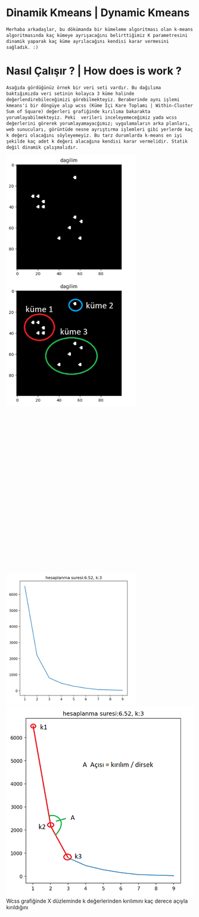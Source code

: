 # Dinamik Kmeans | Dynamic Kmeans

    Merhaba arkadaşlar, bu dökümanda bir kümeleme algoritması olan k-means algoritmasında kaç kümeye ayrışacağını belirttiğimiz K parametresini dinamik yaparak kaç küme ayrılacağını kendisi karar vermesini sağladık. :)

# Nasıl Çalışır ? | How does is work ?

    Asağıda gördüğünüz örnek bir veri seti vardır. Bu dağılıma baktığımızda veri setinin kolayca 3 küme halinde değerlendirebileceğimizi görebilmekteyiz. Beraberinde aynı işlemi kmeans'i bir döngüye alıp wcss (Küme İçi Kare Toplamı | Within-Cluster Sum of Square) değerleri grafiğinde kırılıma bakarakta yorumlayabilmekteyiz. Peki  verileri inceleyemeceğimiz yada wcss değerlerini görerek yorumlayamayacğımız; uygulamaların arka planları, web sunucuları, görüntüde nesne ayrıştırma işlemleri gibi yerlerde kaç k değeri olacağını söyleyemeyiz. Bu tarz durumlarda k-means en iyi şekilde kaç adet k değeri alacağına kendisi karar vermelidir. Statik değil dinamik çalışmalıdır.

<div style="float:left;">
<img src="https://raw.githubusercontent.com/umutkaanbaser/dinamikkmeans/main/resimler/Dagilim.PNG" width="350" title"veri seti dağılımı"/>
<img src="https://raw.githubusercontent.com/umutkaanbaser/dinamikkmeans/main/resimler/dagilimKume.png" width="350" title="veri seti dağılımı kümelenmesi"/>
</div>

    K-means'i biz yorumlarken wcss değerlerine bakıyorduk ve dirsekleşme, kırılım olduğu noktanın en iyi K değeri olduğunu söylüyorduk. Algoritma da tam olarak bunu yapmakta. Wcss değerler grafiği aslında bir x,y düzlemidir. X düzlemindeki k değeri Y düzlemindeki wcss değerine karşılık gelmektedir. Bu noktada kırılım dediğimiz şey aslında düzemlede kırılan k'nın, bir önceki k ve bir sonraki k ile yaptığı açıdır. Bu açıların en küçüğü kırılm noktası dirsek noktası olmaktadır.

<div style="float:left;">
<img src="https://raw.githubusercontent.com/umutkaanbaser/dinamikkmeans/main/resimler/wCSS.png" width="350" title"wcss grafiği"/>
<img src="https://raw.githubusercontent.com/umutkaanbaser/dinamikkmeans/main/resimler/wcssKirilim.png" width="wcss grafiği kırılım"/>
</div>
    Wcss grafiğinde X düzleminde k değerlerinden kırılımını kaç derece açıyla kırıldığını 
